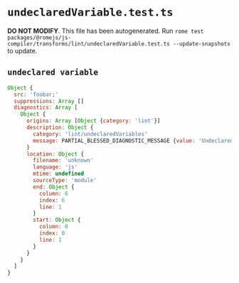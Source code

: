 # `undeclaredVariable.test.ts`

**DO NOT MODIFY**. This file has been autogenerated. Run `rome test packages/@romejs/js-compiler/transforms/lint/undeclaredVariable.test.ts --update-snapshots` to update.

## `undeclared variable`

```javascript
Object {
  src: 'foobar;'
  suppressions: Array []
  diagnostics: Array [
    Object {
      origins: Array [Object {category: 'lint'}]
      description: Object {
        category: 'lint/undeclaredVariables'
        message: PARTIAL_BLESSED_DIAGNOSTIC_MESSAGE {value: 'Undeclared variable <emphasis>foobar</emphasis>'}
      }
      location: Object {
        filename: 'unknown'
        language: 'js'
        mtime: undefined
        sourceType: 'module'
        end: Object {
          column: 6
          index: 6
          line: 1
        }
        start: Object {
          column: 0
          index: 0
          line: 1
        }
      }
    }
  ]
}
```
